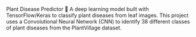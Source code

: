 Plant Disease Predictor 🌿
A deep learning model built with TensorFlow/Keras to classify plant diseases from leaf images. This project uses a Convolutional Neural Network (CNN) to identify 38 different classes of plant diseases from the PlantVillage dataset.
